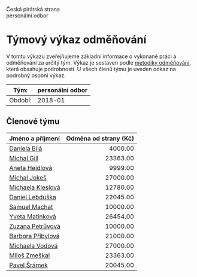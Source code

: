 Česká pirátská strana  
personální odbor

Týmový výkaz odměňování
===========================

V tomtu výkazu zveřejňujeme základní informace o vykonané práci a odměňování
za určitý tým. Výkaz je sestaven podle [metodiky odměňování][metodika],
která obsahuje podrobnosti. U všech členů týmu je uveden odkaz na podrobný osobní výkaz.

Tým:                     | personální odbor
-----------------------  | --------------------
Období:                  | 2018-01

Členové týmu
--------------

| Jméno a příjmení                        |   Odměna od strany (Kč) |
|:----------------------------------------|------------------------:|
| [Daniela Bílá](daniela-bila/)           |                 4000.00 |
| [Michal Gill](michal-gill/)             |                23363.00 |
| [Aneta Heidlová](aneta-heidlova/)       |                 9999.00 |
| [Michal Jokeš](michal-jokes/)           |                27000.00 |
| [Michaela Kleslová](michaela-kleslova/) |                12780.00 |
| [Daniel Lebduška](daniel-lebduska/)     |                22045.00 |
| [Samuel Machat](samuel-machat/)         |                10000.00 |
| [Yveta Matínková](yveta-matinkova/)     |                26454.00 |
| [Zuzana Petrůvová](zuzana-petruvova/)   |                10000.00 |
| [Barbora Přibylová](barbora-pribylova/) |                21000.00 |
| [Michaela Vodová](michaela-vodova/)     |                27000.00 |
| [Miloš Zmeškal](milos-zmeskal/)         |                23363.00 |
| [Pavel Šrámek](pavel-sramek/)           |                20045.00 |


[metodika]: https://redmine.pirati.cz/projects/po/wiki/Odmenovani
